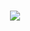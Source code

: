 <h1 align="center">
  <a href="https://xuoneyuan.github.io/">
    <img src="https://readme-typing-svg.herokuapp.com?color=%2336BCF7&lines=欢迎光临! 我是falcone.;console.log(%22Hello%EF%BC%8Cworld%22)">
  </a>
</h1>
